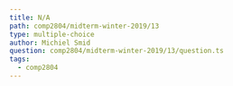 ```yaml
---
title: N/A
path: comp2804/midterm-winter-2019/13
type: multiple-choice
author: Michiel Smid
question: comp2804/midterm-winter-2019/13/question.ts
tags:
  - comp2804
---
```

